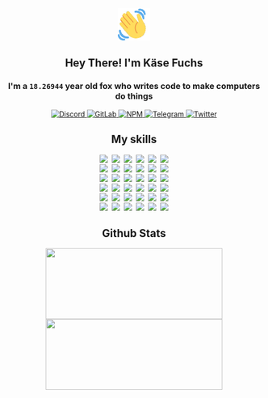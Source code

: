 <div><p align=center><img src=./resources/images/wave.gif width=64px height=64px></p><h2 align=center>Hey There! I'm Käse Fuchs</h2><h3 align=center>I'm a <code>18.26944</code> year old fox who writes code to make computers do things</h3><p align=center><a href=https://discord.com/users/507526681125322772><img alt=Discord src="https://img.shields.io/badge/Discord-5865F2?logo=discord&logoColor=white&style=flat-square#ff359430dcdce3f531138ac46b58df63"> </a><a href=https://gitlab.com/kasefuchs><img alt=GitLab src="https://img.shields.io/badge/GitLab-330F63?logo=gitlab&logoColor=white&style=flat-square#ff359430dcdce3f531138ac46b58df63"> </a><a href=https://npmjs.com/~kasefuchs><img alt=NPM src="https://img.shields.io/badge/NPM-CB3837?logo=npm&logoColor=white&style=flat-square#ff359430dcdce3f531138ac46b58df63"> </a><a href=https://t.me/kasefuchs><img alt=Telegram src="https://img.shields.io/badge/Telegram-2CA5E0?logo=telegram&logoColor=white&style=flat-square#ff359430dcdce3f531138ac46b58df63"> </a><a href=https://twitter.com/kasefuchs><img alt=Twitter src="https://img.shields.io/badge/Twitter-1DA1F2?logo=twitter&logoColor=white&style=flat-square#ff359430dcdce3f531138ac46b58df63"></a></p><h2 align=center>My skills</h2><p align=center><a href=https://aws.amazon.com/ ><picture><source srcset="https://skillicons.dev/icons?i=aws&theme=dark#ff359430dcdce3f531138ac46b58df63" media="(prefers-color-scheme: dark)"><source srcset="https://skillicons.dev/icons?i=aws&theme=light#ff359430dcdce3f531138ac46b58df63" media="(prefers-color-scheme: light), (prefers-color-scheme: no-preference)"><img src="https://skillicons.dev/icons?i=aws&theme=light#ff359430dcdce3f531138ac46b58df63"></picture></a>&nbsp;&nbsp;<a href=https://en.wikipedia.org/wiki/Bash_(Unix_shell)><picture><source srcset="https://skillicons.dev/icons?i=bash&theme=dark#ff359430dcdce3f531138ac46b58df63" media="(prefers-color-scheme: dark)"><source srcset="https://skillicons.dev/icons?i=bash&theme=light#ff359430dcdce3f531138ac46b58df63" media="(prefers-color-scheme: light), (prefers-color-scheme: no-preference)"><img src="https://skillicons.dev/icons?i=bash&theme=light#ff359430dcdce3f531138ac46b58df63"></picture></a>&nbsp;&nbsp;<a href=https://discord.com/developers/docs><picture><source srcset="https://skillicons.dev/icons?i=bots&theme=dark#ff359430dcdce3f531138ac46b58df63" media="(prefers-color-scheme: dark)"><source srcset="https://skillicons.dev/icons?i=bots&theme=light#ff359430dcdce3f531138ac46b58df63" media="(prefers-color-scheme: light), (prefers-color-scheme: no-preference)"><img src="https://skillicons.dev/icons?i=bots&theme=light#ff359430dcdce3f531138ac46b58df63"></picture></a>&nbsp;&nbsp;<a href=https://www.cloudflare.com/ ><picture><source srcset="https://skillicons.dev/icons?i=cloudflare&theme=dark#ff359430dcdce3f531138ac46b58df63" media="(prefers-color-scheme: dark)"><source srcset="https://skillicons.dev/icons?i=cloudflare&theme=light#ff359430dcdce3f531138ac46b58df63" media="(prefers-color-scheme: light), (prefers-color-scheme: no-preference)"><img src="https://skillicons.dev/icons?i=cloudflare&theme=light#ff359430dcdce3f531138ac46b58df63"></picture></a>&nbsp;&nbsp;<a href=https://en.wikipedia.org/wiki/CSS><picture><source srcset="https://skillicons.dev/icons?i=css&theme=dark#ff359430dcdce3f531138ac46b58df63" media="(prefers-color-scheme: dark)"><source srcset="https://skillicons.dev/icons?i=css&theme=light#ff359430dcdce3f531138ac46b58df63" media="(prefers-color-scheme: light), (prefers-color-scheme: no-preference)"><img src="https://skillicons.dev/icons?i=css&theme=light#ff359430dcdce3f531138ac46b58df63"></picture></a>&nbsp;&nbsp;<a href=https://www.docker.com/ ><picture><source srcset="https://skillicons.dev/icons?i=docker&theme=dark#ff359430dcdce3f531138ac46b58df63" media="(prefers-color-scheme: dark)"><source srcset="https://skillicons.dev/icons?i=docker&theme=light#ff359430dcdce3f531138ac46b58df63" media="(prefers-color-scheme: light), (prefers-color-scheme: no-preference)"><img src="https://skillicons.dev/icons?i=docker&theme=light#ff359430dcdce3f531138ac46b58df63"></picture></a><br><a href=https://www.electronjs.org/ ><picture><source srcset="https://skillicons.dev/icons?i=electron&theme=dark#ff359430dcdce3f531138ac46b58df63" media="(prefers-color-scheme: dark)"><source srcset="https://skillicons.dev/icons?i=electron&theme=light#ff359430dcdce3f531138ac46b58df63" media="(prefers-color-scheme: light), (prefers-color-scheme: no-preference)"><img src="https://skillicons.dev/icons?i=electron&theme=light#ff359430dcdce3f531138ac46b58df63"></picture></a>&nbsp;&nbsp;<a href=https://expressjs.com/ ><picture><source srcset="https://skillicons.dev/icons?i=express&theme=dark#ff359430dcdce3f531138ac46b58df63" media="(prefers-color-scheme: dark)"><source srcset="https://skillicons.dev/icons?i=express&theme=light#ff359430dcdce3f531138ac46b58df63" media="(prefers-color-scheme: light), (prefers-color-scheme: no-preference)"><img src="https://skillicons.dev/icons?i=express&theme=light#ff359430dcdce3f531138ac46b58df63"></picture></a>&nbsp;&nbsp;<a href=https://www.figma.com/ ><picture><source srcset="https://skillicons.dev/icons?i=figma&theme=dark#ff359430dcdce3f531138ac46b58df63" media="(prefers-color-scheme: dark)"><source srcset="https://skillicons.dev/icons?i=figma&theme=light#ff359430dcdce3f531138ac46b58df63" media="(prefers-color-scheme: light), (prefers-color-scheme: no-preference)"><img src="https://skillicons.dev/icons?i=figma&theme=light#ff359430dcdce3f531138ac46b58df63"></picture></a>&nbsp;&nbsp;<a href=https://firebase.google.com/ ><picture><source srcset="https://skillicons.dev/icons?i=firebase&theme=dark#ff359430dcdce3f531138ac46b58df63" media="(prefers-color-scheme: dark)"><source srcset="https://skillicons.dev/icons?i=firebase&theme=light#ff359430dcdce3f531138ac46b58df63" media="(prefers-color-scheme: light), (prefers-color-scheme: no-preference)"><img src="https://skillicons.dev/icons?i=firebase&theme=light#ff359430dcdce3f531138ac46b58df63"></picture></a>&nbsp;&nbsp;<a href=https://flask.palletsprojects.com/ ><picture><source srcset="https://skillicons.dev/icons?i=flask&theme=dark#ff359430dcdce3f531138ac46b58df63" media="(prefers-color-scheme: dark)"><source srcset="https://skillicons.dev/icons?i=flask&theme=light#ff359430dcdce3f531138ac46b58df63" media="(prefers-color-scheme: light), (prefers-color-scheme: no-preference)"><img src="https://skillicons.dev/icons?i=flask&theme=light#ff359430dcdce3f531138ac46b58df63"></picture></a>&nbsp;&nbsp;<a href=https://cloud.google.com/ ><picture><source srcset="https://skillicons.dev/icons?i=gcp&theme=dark#ff359430dcdce3f531138ac46b58df63" media="(prefers-color-scheme: dark)"><source srcset="https://skillicons.dev/icons?i=gcp&theme=light#ff359430dcdce3f531138ac46b58df63" media="(prefers-color-scheme: light), (prefers-color-scheme: no-preference)"><img src="https://skillicons.dev/icons?i=gcp&theme=light#ff359430dcdce3f531138ac46b58df63"></picture></a><br><a href=https://git-scm.com/ ><picture><source srcset="https://skillicons.dev/icons?i=git&theme=dark#ff359430dcdce3f531138ac46b58df63" media="(prefers-color-scheme: dark)"><source srcset="https://skillicons.dev/icons?i=git&theme=light#ff359430dcdce3f531138ac46b58df63" media="(prefers-color-scheme: light), (prefers-color-scheme: no-preference)"><img src="https://skillicons.dev/icons?i=git&theme=light#ff359430dcdce3f531138ac46b58df63"></picture></a>&nbsp;&nbsp;<a href=https://github.com/ ><picture><source srcset="https://skillicons.dev/icons?i=github&theme=dark#ff359430dcdce3f531138ac46b58df63" media="(prefers-color-scheme: dark)"><source srcset="https://skillicons.dev/icons?i=github&theme=light#ff359430dcdce3f531138ac46b58df63" media="(prefers-color-scheme: light), (prefers-color-scheme: no-preference)"><img src="https://skillicons.dev/icons?i=github&theme=light#ff359430dcdce3f531138ac46b58df63"></picture></a>&nbsp;&nbsp;<a href=https://gitlab.com/ ><picture><source srcset="https://skillicons.dev/icons?i=gitlab&theme=dark#ff359430dcdce3f531138ac46b58df63" media="(prefers-color-scheme: dark)"><source srcset="https://skillicons.dev/icons?i=gitlab&theme=light#ff359430dcdce3f531138ac46b58df63" media="(prefers-color-scheme: light), (prefers-color-scheme: no-preference)"><img src="https://skillicons.dev/icons?i=gitlab&theme=light#ff359430dcdce3f531138ac46b58df63"></picture></a>&nbsp;&nbsp;<a href=https://www.heroku.com/ ><picture><source srcset="https://skillicons.dev/icons?i=heroku&theme=dark#ff359430dcdce3f531138ac46b58df63" media="(prefers-color-scheme: dark)"><source srcset="https://skillicons.dev/icons?i=heroku&theme=light#ff359430dcdce3f531138ac46b58df63" media="(prefers-color-scheme: light), (prefers-color-scheme: no-preference)"><img src="https://skillicons.dev/icons?i=heroku&theme=light#ff359430dcdce3f531138ac46b58df63"></picture></a>&nbsp;&nbsp;<a href=https://en.wikipedia.org/wiki/HTML><picture><source srcset="https://skillicons.dev/icons?i=html&theme=dark#ff359430dcdce3f531138ac46b58df63" media="(prefers-color-scheme: dark)"><source srcset="https://skillicons.dev/icons?i=html&theme=light#ff359430dcdce3f531138ac46b58df63" media="(prefers-color-scheme: light), (prefers-color-scheme: no-preference)"><img src="https://skillicons.dev/icons?i=html&theme=light#ff359430dcdce3f531138ac46b58df63"></picture></a>&nbsp;&nbsp;<a href=https://en.wikipedia.org/wiki/JavaScript><picture><source srcset="https://skillicons.dev/icons?i=js&theme=dark#ff359430dcdce3f531138ac46b58df63" media="(prefers-color-scheme: dark)"><source srcset="https://skillicons.dev/icons?i=js&theme=light#ff359430dcdce3f531138ac46b58df63" media="(prefers-color-scheme: light), (prefers-color-scheme: no-preference)"><img src="https://skillicons.dev/icons?i=js&theme=light#ff359430dcdce3f531138ac46b58df63"></picture></a><br><a href=https://en.wikipedia.org/wiki/Linux><picture><source srcset="https://skillicons.dev/icons?i=linux&theme=dark#ff359430dcdce3f531138ac46b58df63" media="(prefers-color-scheme: dark)"><source srcset="https://skillicons.dev/icons?i=linux&theme=light#ff359430dcdce3f531138ac46b58df63" media="(prefers-color-scheme: light), (prefers-color-scheme: no-preference)"><img src="https://skillicons.dev/icons?i=linux&theme=light#ff359430dcdce3f531138ac46b58df63"></picture></a>&nbsp;&nbsp;<a href=https://mui.com/ ><picture><source srcset="https://skillicons.dev/icons?i=materialui&theme=dark#ff359430dcdce3f531138ac46b58df63" media="(prefers-color-scheme: dark)"><source srcset="https://skillicons.dev/icons?i=materialui&theme=light#ff359430dcdce3f531138ac46b58df63" media="(prefers-color-scheme: light), (prefers-color-scheme: no-preference)"><img src="https://skillicons.dev/icons?i=materialui&theme=light#ff359430dcdce3f531138ac46b58df63"></picture></a>&nbsp;&nbsp;<a href=https://en.wikipedia.org/wiki/Markdown><picture><source srcset="https://skillicons.dev/icons?i=md&theme=dark#ff359430dcdce3f531138ac46b58df63" media="(prefers-color-scheme: dark)"><source srcset="https://skillicons.dev/icons?i=md&theme=light#ff359430dcdce3f531138ac46b58df63" media="(prefers-color-scheme: light), (prefers-color-scheme: no-preference)"><img src="https://skillicons.dev/icons?i=md&theme=light#ff359430dcdce3f531138ac46b58df63"></picture></a>&nbsp;&nbsp;<a href=https://www.mongodb.com/ ><picture><source srcset="https://skillicons.dev/icons?i=mongodb&theme=dark#ff359430dcdce3f531138ac46b58df63" media="(prefers-color-scheme: dark)"><source srcset="https://skillicons.dev/icons?i=mongodb&theme=light#ff359430dcdce3f531138ac46b58df63" media="(prefers-color-scheme: light), (prefers-color-scheme: no-preference)"><img src="https://skillicons.dev/icons?i=mongodb&theme=light#ff359430dcdce3f531138ac46b58df63"></picture></a>&nbsp;&nbsp;<a href=https://www.mysql.com/ ><picture><source srcset="https://skillicons.dev/icons?i=mysql&theme=dark#ff359430dcdce3f531138ac46b58df63" media="(prefers-color-scheme: dark)"><source srcset="https://skillicons.dev/icons?i=mysql&theme=light#ff359430dcdce3f531138ac46b58df63" media="(prefers-color-scheme: light), (prefers-color-scheme: no-preference)"><img src="https://skillicons.dev/icons?i=mysql&theme=light#ff359430dcdce3f531138ac46b58df63"></picture></a>&nbsp;&nbsp;<a href=https://nextjs.org/ ><picture><source srcset="https://skillicons.dev/icons?i=nextjs&theme=dark#ff359430dcdce3f531138ac46b58df63" media="(prefers-color-scheme: dark)"><source srcset="https://skillicons.dev/icons?i=nextjs&theme=light#ff359430dcdce3f531138ac46b58df63" media="(prefers-color-scheme: light), (prefers-color-scheme: no-preference)"><img src="https://skillicons.dev/icons?i=nextjs&theme=light#ff359430dcdce3f531138ac46b58df63"></picture></a><br><a href=https://nodejs.org/en/ ><picture><source srcset="https://skillicons.dev/icons?i=nodejs&theme=dark#ff359430dcdce3f531138ac46b58df63" media="(prefers-color-scheme: dark)"><source srcset="https://skillicons.dev/icons?i=nodejs&theme=light#ff359430dcdce3f531138ac46b58df63" media="(prefers-color-scheme: light), (prefers-color-scheme: no-preference)"><img src="https://skillicons.dev/icons?i=nodejs&theme=light#ff359430dcdce3f531138ac46b58df63"></picture></a>&nbsp;&nbsp;<a href=https://www.postgresql.org/ ><picture><source srcset="https://skillicons.dev/icons?i=postgres&theme=dark#ff359430dcdce3f531138ac46b58df63" media="(prefers-color-scheme: dark)"><source srcset="https://skillicons.dev/icons?i=postgres&theme=light#ff359430dcdce3f531138ac46b58df63" media="(prefers-color-scheme: light), (prefers-color-scheme: no-preference)"><img src="https://skillicons.dev/icons?i=postgres&theme=light#ff359430dcdce3f531138ac46b58df63"></picture></a>&nbsp;&nbsp;<a href=https://learn.microsoft.com/en-us/powershell/ ><picture><source srcset="https://skillicons.dev/icons?i=powershell&theme=dark#ff359430dcdce3f531138ac46b58df63" media="(prefers-color-scheme: dark)"><source srcset="https://skillicons.dev/icons?i=powershell&theme=light#ff359430dcdce3f531138ac46b58df63" media="(prefers-color-scheme: light), (prefers-color-scheme: no-preference)"><img src="https://skillicons.dev/icons?i=powershell&theme=light#ff359430dcdce3f531138ac46b58df63"></picture></a>&nbsp;&nbsp;<a href=https://www.python.org/ ><picture><source srcset="https://skillicons.dev/icons?i=py&theme=dark#ff359430dcdce3f531138ac46b58df63" media="(prefers-color-scheme: dark)"><source srcset="https://skillicons.dev/icons?i=py&theme=light#ff359430dcdce3f531138ac46b58df63" media="(prefers-color-scheme: light), (prefers-color-scheme: no-preference)"><img src="https://skillicons.dev/icons?i=py&theme=light#ff359430dcdce3f531138ac46b58df63"></picture></a>&nbsp;&nbsp;<a href=https://www.raspberrypi.org/ ><picture><source srcset="https://skillicons.dev/icons?i=raspberrypi&theme=dark#ff359430dcdce3f531138ac46b58df63" media="(prefers-color-scheme: dark)"><source srcset="https://skillicons.dev/icons?i=raspberrypi&theme=light#ff359430dcdce3f531138ac46b58df63" media="(prefers-color-scheme: light), (prefers-color-scheme: no-preference)"><img src="https://skillicons.dev/icons?i=raspberrypi&theme=light#ff359430dcdce3f531138ac46b58df63"></picture></a>&nbsp;&nbsp;<a href=https://reactjs.org/ ><picture><source srcset="https://skillicons.dev/icons?i=react&theme=dark#ff359430dcdce3f531138ac46b58df63" media="(prefers-color-scheme: dark)"><source srcset="https://skillicons.dev/icons?i=react&theme=light#ff359430dcdce3f531138ac46b58df63" media="(prefers-color-scheme: light), (prefers-color-scheme: no-preference)"><img src="https://skillicons.dev/icons?i=react&theme=light#ff359430dcdce3f531138ac46b58df63"></picture></a><br><a href=https://redux.js.org/ ><picture><source srcset="https://skillicons.dev/icons?i=redux&theme=dark#ff359430dcdce3f531138ac46b58df63" media="(prefers-color-scheme: dark)"><source srcset="https://skillicons.dev/icons?i=redux&theme=light#ff359430dcdce3f531138ac46b58df63" media="(prefers-color-scheme: light), (prefers-color-scheme: no-preference)"><img src="https://skillicons.dev/icons?i=redux&theme=light#ff359430dcdce3f531138ac46b58df63"></picture></a>&nbsp;&nbsp;<a href=https://en.wikipedia.org/wiki/Regular_expression><picture><source srcset="https://skillicons.dev/icons?i=regex&theme=dark#ff359430dcdce3f531138ac46b58df63" media="(prefers-color-scheme: dark)"><source srcset="https://skillicons.dev/icons?i=regex&theme=light#ff359430dcdce3f531138ac46b58df63" media="(prefers-color-scheme: light), (prefers-color-scheme: no-preference)"><img src="https://skillicons.dev/icons?i=regex&theme=light#ff359430dcdce3f531138ac46b58df63"></picture></a>&nbsp;&nbsp;<a href=https://en.wikipedia.org/wiki/Sass_(stylesheet_language)><picture><source srcset="https://skillicons.dev/icons?i=sass&theme=dark#ff359430dcdce3f531138ac46b58df63" media="(prefers-color-scheme: dark)"><source srcset="https://skillicons.dev/icons?i=sass&theme=light#ff359430dcdce3f531138ac46b58df63" media="(prefers-color-scheme: light), (prefers-color-scheme: no-preference)"><img src="https://skillicons.dev/icons?i=sass&theme=light#ff359430dcdce3f531138ac46b58df63"></picture></a>&nbsp;&nbsp;<a href=https://www.typescriptlang.org/ ><picture><source srcset="https://skillicons.dev/icons?i=ts&theme=dark#ff359430dcdce3f531138ac46b58df63" media="(prefers-color-scheme: dark)"><source srcset="https://skillicons.dev/icons?i=ts&theme=light#ff359430dcdce3f531138ac46b58df63" media="(prefers-color-scheme: light), (prefers-color-scheme: no-preference)"><img src="https://skillicons.dev/icons?i=ts&theme=light#ff359430dcdce3f531138ac46b58df63"></picture></a>&nbsp;&nbsp;<a href=https://unity.com/ ><picture><source srcset="https://skillicons.dev/icons?i=unity&theme=dark#ff359430dcdce3f531138ac46b58df63" media="(prefers-color-scheme: dark)"><source srcset="https://skillicons.dev/icons?i=unity&theme=light#ff359430dcdce3f531138ac46b58df63" media="(prefers-color-scheme: light), (prefers-color-scheme: no-preference)"><img src="https://skillicons.dev/icons?i=unity&theme=light#ff359430dcdce3f531138ac46b58df63"></picture></a>&nbsp;&nbsp;<a href=https://workers.cloudflare.com/ ><picture><source srcset="https://skillicons.dev/icons?i=workers&theme=dark#ff359430dcdce3f531138ac46b58df63" media="(prefers-color-scheme: dark)"><source srcset="https://skillicons.dev/icons?i=workers&theme=light#ff359430dcdce3f531138ac46b58df63" media="(prefers-color-scheme: light), (prefers-color-scheme: no-preference)"><img src="https://skillicons.dev/icons?i=workers&theme=light#ff359430dcdce3f531138ac46b58df63"></picture></a><br></p><h2 align=center>Github Stats</h2><p align=center><picture><source srcset="https://github-readme-stats-kasefuchs.vercel.app/api/?count_private=true&hide_border=true&hide_rank=true&line_height=20&hide_title=true&username=Kasefuchs&theme=dark#ff359430dcdce3f531138ac46b58df63" media="(prefers-color-scheme: dark)"><source srcset="https://github-readme-stats-kasefuchs.vercel.app/api/?count_private=true&hide_border=true&hide_rank=true&line_height=20&hide_title=true&username=Kasefuchs&theme=light#ff359430dcdce3f531138ac46b58df63" media="(prefers-color-scheme: light), (prefers-color-scheme: no-preference)"><img align=middle width=350 height=140 src="https://github-readme-stats-kasefuchs.vercel.app/api/?count_private=true&hide_border=true&hide_rank=true&line_height=20&hide_title=true&username=Kasefuchs&theme=light#ff359430dcdce3f531138ac46b58df63"></picture><picture><source srcset="https://github-readme-stats-kasefuchs.vercel.app/api/top-langs/?count_private=true&hide_border=true&layout=compact&username=Kasefuchs&theme=dark#ff359430dcdce3f531138ac46b58df63" media="(prefers-color-scheme: dark)"><source srcset="https://github-readme-stats-kasefuchs.vercel.app/api/top-langs/?count_private=true&hide_border=true&layout=compact&username=Kasefuchs&theme=light#ff359430dcdce3f531138ac46b58df63" media="(prefers-color-scheme: light), (prefers-color-scheme: no-preference)"><img align=middle width=350 height=140 src="https://github-readme-stats-kasefuchs.vercel.app/api/top-langs/?count_private=true&hide_border=true&layout=compact&username=Kasefuchs&theme=light#ff359430dcdce3f531138ac46b58df63"></picture></p><img src="https://hit.yhype.me/github/profile?user_id=64592097#ff359430dcdce3f531138ac46b58df63" alt=""></div>
